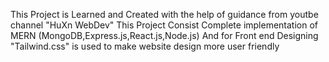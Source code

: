 This Project is Learned and Created with the help of guidance from youtbe channel "HuXn WebDev"
This Project Consist Complete implementation of MERN (MongoDB,Express.js,React.js,Node.js)
And for Front end Designing "Tailwind.css" is used to make website design more user friendly
